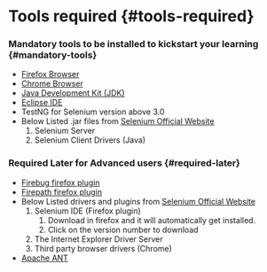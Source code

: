 # Tools required {#tools-required}

### Mandatory tools to be installed to kickstart your learning {#mandatory-tools}

* [Firefox Browser](https://www.mozilla.org/en-US/firefox/new/)
* [Chrome Browser](https://www.google.com/chrome/browser/desktop/)
* [Java Development Kit \(JDK\)](http://www.oracle.com/technetwork/java/javase/downloads/jdk8-downloads-2133151.html)
* [Eclipse IDE](http://www.eclipse.org/downloads/)
* TestNG for Selenium version above 3.0
* Below Listed .jar files from
  [Selenium Official Website](http://docs.seleniumhq.org/download/)
  1. Selenium Server
  2. Selenium Client Drivers \(Java\)

### Required Later for Advanced users {#required-later}

* [Firebug firefox plugin](https://addons.mozilla.org/en-US/firefox/addon/firebug/)
* [Firepath firefox plugin](https://addons.mozilla.org/en-US/firefox/addon/firepath/)
* Below Listed drivers and plugins from
  [Selenium Official Website](http://docs.seleniumhq.org/download/)
  1. Selenium IDE \(Firefox plugin\) 
     1. Download in firefox and it will automatically get installed. 
     2. Click on the version number to download
  2. The Internet Explorer Driver Server
  3. Third party browser drivers \(Chrome\)
* [Apache ANT](http://ant.apache.org/bindownload.cgi)



